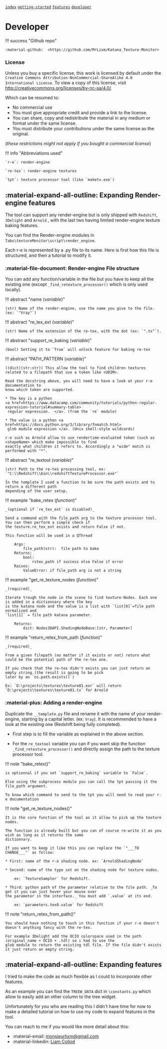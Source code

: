 [`index`](index.md) [`getting-started`](getting-started.md) [`features`](features.md) [`developer`](developer.md)

# Developer

!!! success "Github repo"

    :material-github:  <https://github.com/MrLixm/Katana_Texture-Monitor>


### License

Unless you buy a specific license, this work is licensed by default under the
 `Creative Commons Attribution-NonCommercial-ShareAlike 4.0 International License`.
To view a copy of this license, visit <http://creativecommons.org/licenses/by-nc-sa/4.0/>.

Which can be resumed to:

- No commercial use 
- You must give appropriate credit and provide a link to the license.
- You can share, copy and redistribute the material in any medium or format under the same license.
- You must distribute your contributions under the same license as the original.

(*these restrictions might not apply if you bought a commercial license*)

!!! info "Abbreviations used"

    `r-e`: render-engine
    
    `re-tex`: render-engine textures
    
    `tpt`: texture processor tool (like `maketx.exe`)


## :material-expand-all-outline: Expanding Render-engine features

The tool can support any render-engine but is only shipped with `Redshift`, `3Delight` and `Arnold` 
, with the last two having limited render-engine texture baking features.

You can find the Render-engine modules in `Tabs\textureMonitor\script\render_engine`.

Each r-e is represented by a .py file to its name. Here is first how this file is structured, and then a tutorial
to modify it.


### :material-file-document: Render-engine File structure

You can add any function/variable in the file but you have to keep all the existing one 
(except `_find_retexture_processor()` which is only used locally).

!!! abstract "name (_variable_)"

    (str) Name of the render-engine, use the name you give to the file. (ex: `"Vray"`)

!!! abstract "re_tex_ext (_variable_)"

    (str) Name of the extension of the re-tex, with the dot (ex: `".tx"`).

!!! abstract "support_re_baking (_variable_)"

    (bool) Setting it to `True` will unlock feature for baking re-tex
    
!!! abstract "PATH_PATTERN (_variable_)"

    ((dict)(str:str)) This allow the tool to find children textures related to a filepath that use a token like <UDIM>.
    
    Read the docstring above, you will need to have a look at your r-e documentation to 
    know which token are supported.
    
    * The key is a python 
    <a href=https://www.datacamp.com/community/tutorials/python-regular-expression-tutorial#summary-table>
     regular expression.  </a>. (from the `re` module)
    
    * The value is a python <a href=https://docs.python.org/3/library/fnmatch.html>
     glob module expression </a>. (Unix shell-style wildcards)
     
    r-e such as Arnold allow to use rendertime-evaluated token (such as <shapeName> which make impossible to find
    exactly what children it refers to. Accordingly a "wide" match is performed with "*".

!!! abstract "re_textool (_variable_)"

    (str) Path to the re-tex processing tool, ex: `"C:\\Redshift\\bin\\redshiftTextureProcessor.exe"`
    
    In the template I used a function to be sure the path exists and to return a different path 
    depending of the user setup.

!!! example "bake_retex (_function_)"

    _(optional if `re_tex_ext` is disabled)_
    
    Send a command with the file_path arg to the texture processor tool. You can then perform a simple check if 
    the texture.re_tex_ext exists and return False if not.
    
    This function will be used in a QThread

        Args:
            file_path(str):  file path to bake
        Returns:
            bool:
                rstex_path if success else False if error
        Raises:
            ValueError: if file_path arg is not a string

!!! example "get_re_texture_nodes (_function_)"

    _(required)_
    
    Iterate trough the node in the scene to find texture-Nodes. Each one is added in a dictionnary where the key
    is the katana node and the value is a list with `list[0]`=file path normalized and 
    `list[1]` = file path katana parameter.
    
        Returns:
            dict: Nodes3DAPI.ShadingNodeBase:[str, Parameter]

    
!!! example "return_retex_from_path (_function_)"

    _(required)_
    
    From a given filepath (no matter if it exists or not) return what could be the potential path of the re-tex one.
    
    If you check that the re-tex didn't exists you can just return an empty string.(the result is going to be pick
    later by an `os.path.exists()`)
    
    Ex: `D:\projects\textures\texture01.exr` will return `D:\projects\textures\texture01.tx` for Arnold


### :material-plus: Adding a render-engine

Duplicate the `__template.py` file and rename it with the name of your render-engine, starting by a capital letter.
(ex: `Vray`). It is recommended to have a look at the existing one (Redshift being fully completed).

* First step is to fill the variable as explained in the above section.

* For the `re_textool` variable you can if you want skip the function `_find_retexture_processor()` and directly assign
the path to the texture processor tool.

!!! note "bake_retex()" 

    is optionnal if you set `support_re_baking` variable to `False`.

    Else using the subprocess module you can call the tpt passing it the file_path argument.
    
    To know which command to send to the tpt you will need to read your r-e documentation

!!! note "get_re_texture_nodes()"

    It is the core function of the tool as it allow to pick up the texture nodes.

    The function is already built but you can of course re-write it as you wish as long as it returns the same
    dictionnary.
    
    If you want to keep it like this you can replace the `"___TO CHANGE___"` as follow:
    
    * First: name of the r-e shading node. ex: `ArnoldShadingNode`
    
    * Second: name of the type set on the shading node for texture nodes. 
    
        ex: `TextureSampler` for Redshift.
        
    * Third: python path of the parameter relative to the file path. _To get it you can just hover your mouse over
    the parameter in the interface._ You must add `.value` at its end. 
    
        ex: `parameters.tex0.value` for Redshift

!!! note "return_retex_from_path()"

    You should have nothing to touch in this function if your r-e doesn't doesn't anything fancy with the re-tex.
    
    For example 3Delight add the OCIO colorspace used in the path (original_name + OCIO + .tdl) so i had to use the
    glob module to return the existing tdl file. If the file didn't exists it just return an empty string.


## :material-expand-all-outline: Expanding features

I tried to make the code as much flexible as I could to incorporate other features.

As an example you can find the `TREEW_DATA` dict in `\constants.py` which allow to easily add an other column
to the tree widget.

Unfortunately for you who are reading this I didn't have time for now to make a detailed tutorial on how to use my code
 to expand features in the tool.
  
You can reach to me if you would like more detail about this:
 
- :material-email: monsieurlixm@gmail.com
- :material-linkedin: <a href=https://www.linkedin.com/in/liam-collod/> Liam Collod </a>
